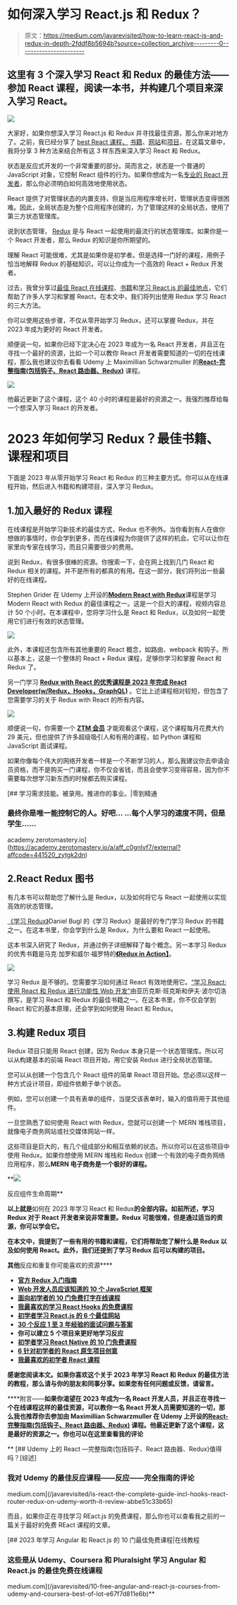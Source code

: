 # 如何深入学习 React.js 和 Redux？

> 原文：<https://medium.com/javarevisited/how-to-learn-react-js-and-redux-in-depth-2fddf8b5694b?source=collection_archive---------0----------------------->

## 这里有 3 个深入学习 React 和 Redux 的最佳方法——参加 React 课程，阅读一本书，并构建几个项目来深入学习 React。

[![](img/573bc15fb400f45304d99b8474554dce.png)](https://medium.com/javarevisited/the-2019-react-js-developer-roadmap-9a8e290b8a56)

大家好，如果你想深入学习 React.js 和 Redux 并寻找最佳资源，那么你来对地方了。之前，我已经分享了 [best React 课程、](https://javinpaul.medium.com/top-5-courses-to-learn-react-js-in-2019-best-of-lot-fa02cd96cdf0) [书籍](/javarevisited/5-best-react-js-books-for-beginners-and-experienced-web-developers-e7b90b1ab9d2)、[网站](/javarevisited/6-best-websites-to-learn-react-js-coding-for-free-ba7ec5c43433)和[项目](/javarevisited/5-projects-you-can-build-to-learn-react-native-in-2022-c7111aceddd)，在这篇文章中，我将分享 3 种方法来结合所有这 3 样东西来深入学习 React 和 Redux。

状态是反应式开发的一个非常重要的部分。简而言之，状态是一个普通的 JavaScript 对象，它控制 React 组件的行为。如果你想成为一名[专业的 React 开发者](https://javarevisited.blogspot.com/2018/10/the-2018-react-developer-roadmap.html)，那么你必须明白如何高效地使用状态。

React 提供了对管理状态的内置支持，但是当应用程序增长时，管理状态变得很困难。因此，全局状态是为整个应用程序创建的，为了管理这样的全局状态，使用了第三方状态管理库。

说到状态管理， [Redux](https://javarevisited.blogspot.com/2018/08/top-5-react-js-and-redux-courses-to-learn-online.html) 是与 React 一起使用的最流行的状态管理库。如果你是一个 React 开发者，那么 Redux 的知识是你所期望的。

理解 React 可能很难，尤其是如果你是初学者。但是选择一门好的课程，用例子恰当地解释 Redux 的基础知识，可以让你成为一个高效的 React + Redux 开发者。

过去，我曾分享过[最佳 React 在线课程](https://javinpaul.medium.com/top-5-courses-to-learn-react-js-in-2019-best-of-lot-fa02cd96cdf0)、[书籍](/javarevisited/5-best-react-js-books-for-beginners-and-experienced-web-developers-e7b90b1ab9d2)和[学习 React.js 的最佳地点](/javarevisited/6-best-websites-to-learn-react-js-coding-for-free-ba7ec5c43433)，它们帮助了许多人学习和掌握 React，在本文中，我们将列出使用 Redux 学习 React 的三大方法。

你可以使用这些步骤，不仅从零开始学习 Redux，还可以掌握 Redux，并在 2023 年成为更好的 React 开发者。

顺便说一句，如果你已经下定决心在 2023 年成为一名 React 开发者，并且正在寻找一个最好的资源，比如一个可以教你 React 开发者需要知道的一切的在线课程，那么我也建议你去看看 Udemy 上 Maximillian Schwarzmuller 的[**React-完整指南(包括钩子、React 路由器、Redux)**](https://click.linksynergy.com/deeplink?id=CuIbQrBnhiw&mid=39197&murl=https%3A%2F%2Fwww.udemy.com%2Fcourse%2Freact-the-complete-guide-incl-redux%2F) 课程。

[![](img/799a9debc42f8d4544d12f893103816b.png)](https://click.linksynergy.com/deeplink?id=CuIbQrBnhiw&mid=39197&murl=https%3A%2F%2Fwww.udemy.com%2Fcourse%2Freact-the-complete-guide-incl-redux%2F)

他最近更新了这个课程，这个 40 小时的课程是最好的资源之一。我强烈推荐给每一个想深入学习 React 的开发者。

# 2023 年如何学习 Redux？最佳书籍、课程和项目

下面是 2023 年从零开始学习 React 和 Redux 的三种主要方式。你可以从在线课程开始，然后进入书籍和构建项目，深入学习 Redux。

## 1.加入最好的 Redux 课程

在线课程是开始学习新技术的最佳方式，Redux 也不例外。当你看到有人在做你想做的事情时，你会学到更多，而在线课程为你提供了这样的机会。它可以让你在家里向专家在线学习，而且只需要很少的费用。

说到 Redux，有很多很棒的资源。你搜索一下，会在网上找到几门 React 和 Redux 相关的课程。并不是所有的都真的有用。在这一部分，我们将列出一些最好的在线课程。

Stephen Grider 在 Udemy 上开设的[**Modern React with Redux**](https://click.linksynergy.com/deeplink?id=CuIbQrBnhiw&mid=39197&murl=https%3A%2F%2Fwww.udemy.com%2Fcourse%2Freact-redux%2F)课程是学习 Modern React with Redux 的最佳课程之一。这是一个巨大的课程，视频内容总计 50 个小时。在本课程中，您将学习什么是 React 和 Redux，以及如何一起使用它们进行有效的状态管理。

[![](img/be9eb71e99521c591bf7a227d2cae6ed.png)](https://click.linksynergy.com/deeplink?id=CuIbQrBnhiw&mid=39197&murl=https%3A%2F%2Fwww.udemy.com%2Fcourse%2Freact-redux%2F)

此外，本课程还包含所有其他重要的 React 概念，如路由、webpack 和钩子。所以基本上，这是一个整体的 React + Redux 课程，足够你学习和掌握 React 和 Redux 了。

另一门学习 [**Redux with React 的优秀课程是 2023 年完成 React Developer(w/Redux，Hooks，GraphQL)**](https://academy.zerotomastery.io/a/aff_565yhxdn/external?affcode=441520_zytgk2dn) 。它比上述课程相对较短，但包含了您需要学习的关于 Redux with React 的所有内容。

[![](img/10a2220a1812bbce296324c123982b28.png)](https://academy.zerotomastery.io/a/aff_565yhxdn/external?affcode=441520_zytgk2dn)

顺便说一句，你需要一个 [**ZTM 会员**](https://academy.zerotomastery.io/a/aff_c0gnlvf7/external?affcode=441520_zytgk2dn) 才能观看这个课程，这个课程每月花费大约 29 美元，但也提供了许多超级吸引人和有用的课程，如 Python 课程和 JavaScript 面试课程。

如果你像每个伟大的网络开发者一样是一个不断学习的人，那么我建议你去申请会员资格，而不是购买一门课程，你不仅会省钱，而且会使学习变得容易，因为你不需要每次想学习新东西的时候都去购买课程。

[](https://academy.zerotomastery.io/a/aff_c0gnlvf7/external?affcode=441520_zytgk2dn) [## 学习需求技能。被录用。推进你的事业。|零到精通

### 最终你是唯一能控制它的人。好吧… …每个人学习的速度不同，但是学生……

academy.zerotomastery.io](https://academy.zerotomastery.io/a/aff_c0gnlvf7/external?affcode=441520_zytgk2dn) 

## 2.React Redux 图书

有几本书可以帮助您了解什么是 Redux，以及如何将它与 React 一起使用以实现高效的状态管理。

[《学习 Redux》](https://www.amazon.com/Learning-React-Functional-Development-Redux/dp/1491954620?tag=javamysqlanta-20)Daniel Bugl 的《学习 Redux》是最好的专门学习 Redux 的书籍之一。在这本书里，你会学到什么是 Redux，为什么要和 React 一起使用。

这本书深入研究了 Redux，并通过例子详细解释了每个概念。另一本学习 Redux 的优秀书籍是马克·加罗和威尔·福罗特的[**《Redux in Action】**](https://www.amazon.com/Redux-Action-Marc-Garreau/dp/1617294977?tag=javamysqlanta-20)。

[![](img/39382f21e97b192bc778f067ad0a0f46.png)](https://www.amazon.com/Redux-Action-Marc-Garreau/dp/1617294977?tag=javamysqlanta-20)

学习 Redux 是不够的。您需要学习如何通过 React 有效地使用它。[“学习 React:使用 React 和 Redux 进行功能性 Web 开发”](https://www.amazon.com/Learning-React-Functional-Development-Redux/dp/1491954620?tag=javamysqlanta-20)由亚历克斯·班克斯和伊夫·波尔切洛撰写，是学习 React 和 Redux 的最佳书籍之一。在这本书里，你不仅会学到 React 和它的基本原理，还会学到如何使用 React 和 Redux。

## 3.构建 Redux 项目

Redux 项目只能用 React 创建，因为 Redux 本身只是一个状态管理库。所以可以从构建基本的前端 React 项目开始，用它安装 Redux 进行全局状态管理。

您可以从创建一个包含几个 React 组件的简单 React 项目开始。您必须以这样一种方式设计项目，即组件依赖于单个状态。

例如，您可以创建一个具有表单的组件，当提交该表单时，输入的值将用于其他组件。

一旦您熟悉了如何使用 React with Redux，您就可以创建一个 MERN 堆栈项目，就像电子商务网站或社交媒体网站一样。

这些项目是巨大的，有几个组成部分和相互依赖的状态。所以你可以在这些项目中使用 Redux。如果你想使用 MERN 堆栈和 Redux 创建一个有效的电子商务网络应用程序，那么[](https://click.linksynergy.com/deeplink?id=JVFxdTr9V80&mid=39197&murl=https%3A%2F%2Fwww.udemy.com%2Fcourse%2Fmern-ecommerce%2F)**MERN 电子商务是一个极好的课程。**

**[![](img/398e1d6ebd6f684b738e42f4421f372f.png)](https://click.linksynergy.com/deeplink?id=JVFxdTr9V80&mid=39197&murl=https%3A%2F%2Fwww.udemy.com%2Fcourse%2Fmern-ecommerce%2F)

反应组件生命周期** 

**以上就是**如何在 2023 年学习 React 和 Redux**的全部内容。如前所述，学习 Redux 对于 React 开发者来说非常重要。Redux 可能很难，但是通过适当的资源，你可以学会它。**

**在本文中，我提到了一些有用的书籍和课程，它们将帮助您了解什么是 Redux 以及如何使用 React。此外，我们还提到了学习 Redux 后可以构建的项目。**

**其他**反应和重复你可能喜欢的资源****

*   **[官方 Redux 入门指南](https://redux.js.org/introduction/getting-started)**
*   **[Web 开发人员应该知道的 10 个 JavaScript 框架](http://www.java67.com/2019/01/top-10-javascript-frameworks-and-libraries-for-web-developers.html)**
*   **[面向初学者的 10 门免费打字在线课程](/javarevisited/top-10-free-typescript-courses-to-learn-online-best-of-lot-44bce9da41d1)**
*   **[我最喜欢的学习 React Hooks 的免费课程](/javarevisited/top-10-free-courses-to-learn-react-js-c14edbd3b35f?source=---------10------------------)**
*   **[初学者学习 React.js 的 6 个最佳网站](/javarevisited/6-best-websites-to-learn-react-js-coding-for-free-ba7ec5c43433)**
*   **[30 个反应 1 至 3 年经验的面试问题与答案](https://javarevisited.blogspot.com/2021/09/reactjs-interview-questions-answers.html)**
*   **你可以建立 5 个项目来更好地学习反应**
*   **[初学者学习 React Native 的 10 门免费课程](/javarevisited/my-favorite-free-react-native-courses-for-beginners-in-2020-4629f5274eb6)**
*   **[6 针对初学者的 React 原生项目创意](https://javarevisited.blogspot.com/2021/05/5-projects-you-can-do-to-learn-react-native.html)**
*   **[我最喜欢的初学者 React 课程](https://www.java67.com/2022/03/top-5-reactjs-courses-for-beginners-to.html)**

**感谢您阅读本文。如果你喜欢这个关于 2023 年学习 React 和 Redux 的最佳方法的教程，那么请与你的朋友和同事分享。如果您有任何问题或反馈，请留言。**

****附言——**如果你渴望在 2023 年成为一名 React 开发人员，并且正在寻找一个在线课程这样的最佳资源，可以教你一名 React 开发人员需要知道的一切，那么我也推荐你去参加由 Maximillian Schwarzmuller 在 Udemy 上开设的[**React-完整指南(包括钩子、React 路由器、Redux)**](https://click.linksynergy.com/deeplink?id=CuIbQrBnhiw&mid=39197&murl=https%3A%2F%2Fwww.udemy.com%2Fcourse%2Freact-the-complete-guide-incl-redux%2F) 课程。他最近更新了这个课程，这是最好的资源之一。你也可以在这里查看我的评论**

**[](/javarevisited/is-react-the-complete-guide-incl-hooks-react-router-redux-on-udemy-worth-it-review-abbe51c33b65) [## Udemy 上的 React —完整指南(包括钩子、React 路由器、Redux)值得吗？[综述]

### 我对 Udemy 的最佳反应课程——反应——完全指南的评论

medium.com](/javarevisited/is-react-the-complete-guide-incl-hooks-react-router-redux-on-udemy-worth-it-review-abbe51c33b65) 

而且，如果你正在寻找学习 REact.js 的免费课程，那么你也可以查看我之前的一篇关于最好的免费 REact 课程的文章。

[](/javarevisited/10-free-angular-and-react-js-courses-from-udemy-and-coursera-best-of-lot-e67f7d811e6b) [## 2023 年学习 Angular 和 React.js 的 10 门最佳免费课程|在线教程

### 这些是从 Udemy、Coursera 和 Pluralsight 学习 Angular 和 React.js 的最佳免费在线课程

medium.com](/javarevisited/10-free-angular-and-react-js-courses-from-udemy-and-coursera-best-of-lot-e67f7d811e6b)**